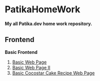 # PatikaHomeWork

**My all Patika.dev  home work repository.**

## Frontend
**Basic Frontend**
1. [Basic Web Page](https://github.com/lalmazari/PatikaHomeWork/tree/main/Frontend/Basic%20Frontend/HTML/1.Basic%20Web%20Page)
2. [Basic Web Page II](https://github.com/lalmazari/PatikaHomeWork/tree/main/Frontend/Basic%20Frontend/HTML/2.Basic%20Web%20Page%20II)
3. [Basic Cocostar Cake Recipe Web Page](https://github.com/lalmazari/PatikaHomeWork/tree/main/Frontend/Basic%20Frontend/HTML/3.Cocostar%20Cake%20Recipe)